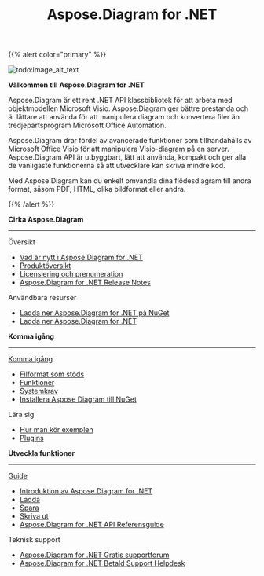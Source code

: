 ﻿---
title: Aspose.Diagram for .NET
type: docs
description: Aspose.Diagram, är en ren .NET API för att arbeta med Microsoft Visio Object Model. Den tillhandahåller Visio filformatskonverteringar till bilder, PDF, 4816, 4816, XMLs och 30761 XMLs. Populära filformat som stöds inkluderar VSD, VSS, VDW, VST, VSDX, VSSX, VSTX, VSDM, VSTM och 3481,.
weight: 10
url: /sv/net/
is_root: true
aliases:
  - /net/home/
  - /diargam/net/
---
{{% alert color="primary" %}} 

![todo:image_alt_text](home_1.png)

**Välkommen till Aspose.Diagram for .NET**

Aspose.Diagram är ett rent .NET API klassbibliotek för att arbeta med objektmodellen Microsoft Visio. Aspose.Diagram ger bättre prestanda och är lättare att använda för att manipulera diagram och konvertera filer än tredjepartsprogram Microsoft Office Automation.

Aspose.Diagram drar fördel av avancerade funktioner som tillhandahålls av Microsoft Office Visio för att manipulera Visio-diagram på en server. Aspose.Diagram API är utbyggbart, lätt att använda, kompakt och ger alla de vanligaste funktionerna så att utvecklare kan skriva mindre kod.

Med Aspose.Diagram kan du enkelt omvandla dina flödesdiagram till andra format, såsom PDF, HTML, olika bildformat eller andra.

{{% /alert %}} 

<div class="row">
	<div class="col-md-4">
		<p><b>Cirka Aspose.Diagram</b></p>
			<hr><p>Översikt</p></hr>
			<ul>
				<li><a href="/diagram/sv/net/whatsnew/">Vad är nytt i Aspose.Diagram for .NET</a></li>
				<li><a href="/diagram/sv/net/overview/">Produktöversikt</a></li>
				<li><a href="/diagram/sv/net/licensing/">Licensiering och prenumeration</a></li>
			  <li><a href="/diagram/sv/net/release-notes/">Aspose.Diagram for .NET Release Notes</a></li>
			</ul>            
	        <p>Användbara resurser</p>
			<ul>
				<li><a href="https://www.nuget.org/packages/Aspose.Diagram/">Ladda ner Aspose.Diagram for .NET på NuGet</a></li>
				<li><a href="https://downloads.aspose.com/diagram/net">Ladda ner Aspose.Diagram for .NET</a></li>
			</ul>
	</div>
	<div class="col-md-4">
		<p><b>Komma igång</b></p>
			<hr><p><a href="/diagram/sv/net/getting-started/">Komma igång</a></p></hr>
			<ul>
				<li><a href="/diagram/sv/net/supported-file-formats/">Filformat som stöds</a></li>
				<li><a href="/diagram/sv/net/feature-list/">Funktioner</a></li>
				<li><a href="/diagram/sv/net/system-requirements/">Systemkrav</a></li>
				<li><a href="/diagram/sv/net/installation/">Installera Aspose Diagram till NuGet</a></li>
			</ul>
			<p>Lära sig</p>
			<ul>
				<li><a href="/diagram/sv/net/how-to-run-the-examples/">Hur man kör exemplen</a></li>
				<li><a href="/diagram/sv/net/plugins/">Plugins</a></li>
			</ul>
	</div>
	<div class="col-md-4">
		<p><b>Utveckla funktioner</b></p>
			<hr><p><a href="/diagram/sv/net/developer-guide/">Guide</a></p></hr>
			<ul>
				<li><a href="/diagram/sv/net/introduction/">Introduktion av Aspose.Diagram for .NET</a></li>
				<li><a href="/diagram/sv/net/open-visio-document/">Ladda</a></li>
				<li><a href="/diagram/sv/net/save-visio-document/">Spara</a></li>
				<li><a href="/diagram/sv/net/working-with-print/">Skriva ut</a></li>
				<li><a href="https://reference.aspose.com/diagram/net">Aspose.Diagram for .NET API Referensguide</a></li>
			</ul>	
			<p>Teknisk support</p>
			<ul>
				<li><a href="https://forum.aspose.com/c/diagram/17">Aspose.Diagram for .NET Gratis supportforum</a></li>
				<li><a href="https://helpdesk.aspose.com/">Aspose.Diagram for .NET Betald Support Helpdesk</a></li>
			</ul>
	</div>
</div>
